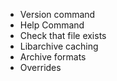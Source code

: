 - Version command
- Help Command
- Check that file exists
- Libarchive caching
- Archive formats
- Overrides
